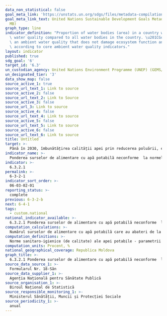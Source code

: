 ```yaml
---
data_non_statistical: false
goal_meta_link: 'https://unstats.un.org/sdgs/files/metadata-compilation/Metadata-Goal-6.pdf '
goal_meta_link_text: United Nations Sustainable Development Goals Metadata (PDF 4.0
  MB)
graph_type: line
indicator_definition: "Proportion of water bodies (area) in a country with good ambient\
  \ water quality compared to all water bodies in the country. \u201CGood\u201D indicates\
  \ an ambient water quality that does not damage ecosystem function and human health\
  \ according to core ambient water quality indicators."
layout: indicator
published: true
sdg_goal: '6'
target_id: '6.3'
un_custodian_agency: United Nations Environment Programme (UNEP) (GEMS/Water)
un_designated_tier: '3'
data_show_map: false
source_active_1: true
source_url_text_1: Link to source
source_active_2: false
source_url_text_2: Link to Source
source_active_3: false
source_url_3: Link to source
source_active_4: false
source_url_text_4: Link to source
source_active_5: false
source_url_text_5: Link to source
source_active_6: false
source_url_text_6: Link to source
title: Untitled
target: >-
  Până în 2030, îmbunătățirea calității apei prin reducerea poluării, eliminarea depozitării     deșeurilor și reducerea la minimum a  produselor chimice și materialelor periculoase, înjumătățind proporția apelor uzate netratate și sporind substanțial reciclarea și reutilizarea sigură la nivel global
indicator_name: >-
  Ponderea surselor de alimentare cu apă potabilă neconforme  la normele sanitare conform calității apei
indicator: >-
  6.3.2.1
permalink: >-
  6-3-2-1
indicator_sort_order: >-
  06-03-02-01
reporting_status: >-
  complete
previous: 6-3-2-b
next: 6-4-1
tags:
  - custom.national
national_indicator_available: >-
  6.3.2.1 Ponderea surselor de alimentare cu apă potabilă neconforme  la normele sanitare conform calității apei
computation_calculations: >-
  Numărul surselor de alimentare cu apă potabilă care au abateri de la norme în total surse de alimentare*100
computation_definitions: >-
  Norme sanitaro-igienice (de calitate) ale apei potabile - parametrii fizico-chimici, microbiologici și organoleptici cărora trebuie să le corespundă apa potabilă astfel încât consumul ei să nu pericliteze sănătatea;  parametrii  sunt stabiliți în regulile și normele  sanitare aprobate de Guvern (Legea nr. 272/1999, cu privire la apa potabilă)
computation_units: Procent, %
national_geographical_coverage: Republica Moldova
graph_title: >-
  6.3.2.1 Ponderea surselor de alimentare cu apă potabilă neconforme  la normele sanitare conform calității apei
source_data_source_1: >-
  Formularul Nr. 18-Săn
source_data_supplier_1: >-
  Agenția Națională pentru Sănătate Publică
source_organisation_1: >-
  Biroul Național de Statistică
source_responsible_monitoring_1: >-
  Ministerul Sănătății, Muncii și Protecției Sociale
source_periodicity_1: >-
  anual
---
```

